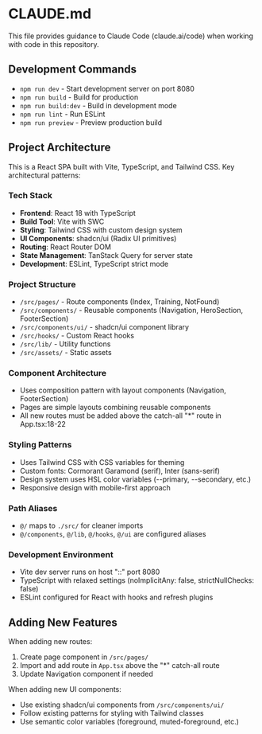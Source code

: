 # CLAUDE.md

This file provides guidance to Claude Code (claude.ai/code) when working with code in this repository.

## Development Commands

- `npm run dev` - Start development server on port 8080
- `npm run build` - Build for production
- `npm run build:dev` - Build in development mode 
- `npm run lint` - Run ESLint
- `npm run preview` - Preview production build

## Project Architecture

This is a React SPA built with Vite, TypeScript, and Tailwind CSS. Key architectural patterns:

### Tech Stack
- **Frontend**: React 18 with TypeScript
- **Build Tool**: Vite with SWC
- **Styling**: Tailwind CSS with custom design system
- **UI Components**: shadcn/ui (Radix UI primitives)
- **Routing**: React Router DOM
- **State Management**: TanStack Query for server state
- **Development**: ESLint, TypeScript strict mode

### Project Structure
- `/src/pages/` - Route components (Index, Training, NotFound)
- `/src/components/` - Reusable components (Navigation, HeroSection, FooterSection)
- `/src/components/ui/` - shadcn/ui component library
- `/src/hooks/` - Custom React hooks
- `/src/lib/` - Utility functions
- `/src/assets/` - Static assets

### Component Architecture
- Uses composition pattern with layout components (Navigation, FooterSection)
- Pages are simple layouts combining reusable components
- All new routes must be added above the catch-all "*" route in App.tsx:18-22

### Styling Patterns
- Uses Tailwind CSS with CSS variables for theming
- Custom fonts: Cormorant Garamond (serif), Inter (sans-serif)
- Design system uses HSL color variables (--primary, --secondary, etc.)
- Responsive design with mobile-first approach

### Path Aliases
- `@/` maps to `./src/` for cleaner imports
- `@/components`, `@/lib`, `@/hooks`, `@/ui` are configured aliases

### Development Environment
- Vite dev server runs on host "::" port 8080
- TypeScript with relaxed settings (noImplicitAny: false, strictNullChecks: false)
- ESLint configured for React with hooks and refresh plugins

## Adding New Features

When adding new routes:
1. Create page component in `/src/pages/`
2. Import and add route in `App.tsx` above the "*" catch-all route
3. Update Navigation component if needed

When adding new UI components:
- Use existing shadcn/ui components from `/src/components/ui/`
- Follow existing patterns for styling with Tailwind classes
- Use semantic color variables (foreground, muted-foreground, etc.)